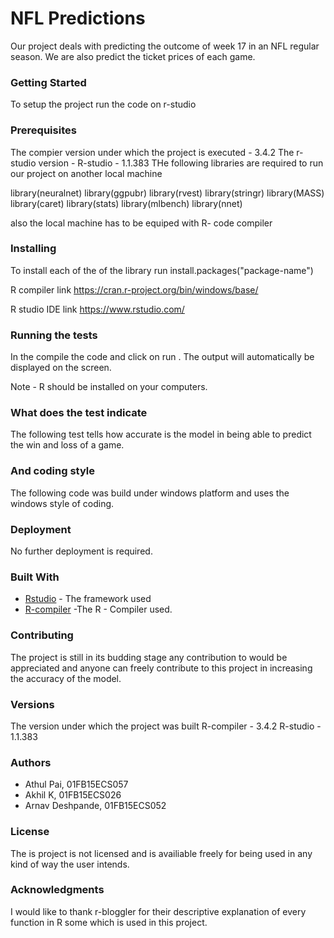 # NFL Predictions
 Our project deals with predicting the outcome of week 17 in an NFL regular season. We are also predict the ticket prices of each game.

### Getting Started

To setup the project run the code on  r-studio

### Prerequisites

The compier version under which the project is executed - 3.4.2
The r-studio version - R-studio - 1.1.383
THe following libraries are required to run our project on another local machine

library(neuralnet)
library(ggpubr)
library(rvest)
library(stringr)
library(MASS)
library(caret)
library(stats)
library(mlbench)
library(nnet)

also the local machine has to be equiped with R- code compiler

### Installing

To install each of the of the library 
run 
install.packages("package-name")

R compiler link
https://cran.r-project.org/bin/windows/base/

R studio IDE link
https://www.rstudio.com/

### Running the tests

In the compile the code and click on run . The output will automatically be displayed on the screen.

Note - R should be installed on your computers.

### What does the test indicate

The following test tells how  accurate is the model in being able to predict the win and loss of a game.

### And coding style 

The following code was build under windows platform and uses the windows style of coding. 

### Deployment

No further deployment is required.

### Built With

* [Rstudio](https://www.rstudio.com/) - The framework used
* [R-compiler](https://cran.r-project.org/bin/windows/base/) -The R - Compiler used.

### Contributing

The project is still in its budding stage any contribution to would be appreciated and anyone can freely contribute to this project in increasing the accuracy of the model.

### Versions

The version under which the project was built 
R-compiler - 3.4.2
R-studio - 1.1.383

### Authors

* Athul Pai, 01FB15ECS057
* Akhil K, 01FB15ECS026
* Arnav Deshpande, 01FB15ECS052

### License

The is project is not licensed and is availiable freely for being used in any kind of way the user intends.

### Acknowledgments

I would like to thank r-bloggler for their descriptive explanation of every function in R some which is used in this project.

